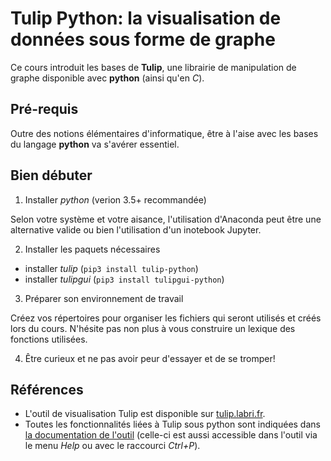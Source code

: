 # Tulip Python: la visualisation de données sous forme de graphe

Ce cours introduit les bases de **Tulip**, une librairie de manipulation de graphe disponible avec **python** (ainsi qu'en *C*).

## Pré-requis

Outre des notions élémentaires d'informatique, être à l'aise avec les bases du langage **python** va s'avérer essentiel.

## Bien débuter

1. Installer *python* (verion 3.5+ recommandée)

Selon votre système et votre aisance, l'utilisation d'Anaconda peut être une alternative valide ou bien l'utilisation d'un inotebook Jupyter.

2. Installer les paquets nécessaires

* installer *tulip* (`pip3 install tulip-python`)
* installer *tulipgui* (`pip3 install tulipgui-python`)

3. Préparer son environnement de travail

Créez vos répertoires pour organiser les fichiers qui seront utilisés et créés lors du cours. N'hésite pas non plus à vous construire un lexique des fonctions utilisées.

4. Être curieux et ne pas avoir peur d'essayer et de se tromper!

## Références

* L'outil de visualisation Tulip est disponible sur [tulip.labri.fr](tulip.labri.fr/).
* Toutes les fonctionnalités liées à Tulip sous python sont indiquées dans [la documentation de l'outil](https://tulip.labri.fr/Documentation/current/tulip-dev/html/index.html) (celle-ci est aussi accessible dans l'outil via le menu *Help* ou avec le raccourci *Ctrl+P*).
